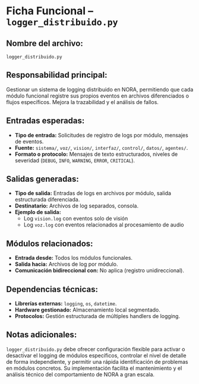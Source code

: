 # Ficha Funcional – `logger_distribuido.py`

## Nombre del archivo:
`logger_distribuido.py`

## Responsabilidad principal:
Gestionar un sistema de logging distribuido en NORA, permitiendo que cada módulo funcional registre sus propios eventos en archivos diferenciados o flujos específicos. Mejora la trazabilidad y el análisis de fallos.

## Entradas esperadas:
- **Tipo de entrada:** Solicitudes de registro de logs por módulo, mensajes de eventos.
- **Fuente:** `sistema/`, `voz/`, `vision/`, `interfaz/`, `control/`, `datos/`, `agentes/`.
- **Formato o protocolo:** Mensajes de texto estructurados, niveles de severidad (`DEBUG`, `INFO`, `WARNING`, `ERROR`, `CRITICAL`).

## Salidas generadas:
- **Tipo de salida:** Entradas de logs en archivos por módulo, salida estructurada diferenciada.
- **Destinatario:** Archivos de log separados, consola.
- **Ejemplo de salida:**
  - Log `vision.log` con eventos solo de visión
  - Log `voz.log` con eventos relacionados al procesamiento de audio

## Módulos relacionados:
- **Entrada desde:** Todos los módulos funcionales.
- **Salida hacia:** Archivos de log por módulo.
- **Comunicación bidireccional con:** No aplica (registro unidireccional).

## Dependencias técnicas:
- **Librerías externas:** `logging`, `os`, `datetime`.
- **Hardware gestionado:** Almacenamiento local segmentado.
- **Protocolos:** Gestión estructurada de múltiples handlers de logging.

## Notas adicionales:
`logger_distribuido.py` debe ofrecer configuración flexible para activar o desactivar el logging de módulos específicos, controlar el nivel de detalle de forma independiente, y permitir una rápida identificación de problemas en módulos concretos. Su implementación facilita el mantenimiento y el análisis técnico del comportamiento de NORA a gran escala.


